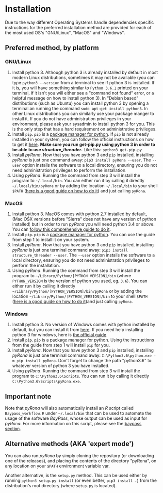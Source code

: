 # Installation

Due to the way different Operating Systems handle dependencies specific instructions for the preferred installation method are provided for each of the most used OS's "GNU/Linux", "MacOS" and "Windows".

## Preferred method, by platform

### GNU/Linux

1. Install python 3. Although python 3 is already installed by default in most modern Linux distributions, sometimes it may not be available (you can type `python3 --version` from a terminal to see if python 3 is installed. If it is, you will have something similar to `Python 3.6.1` printed on your terminal, if it isn't you will either see a "command not found" error, or a helpful message on how to install python 3). In "Debian based" distributions (such as Ubuntu) you can install python 3 by opening a terminal an running the command `sudo apt-get install python3`. In other Linux distributions you can similarly use your package manger to install it. If you do not have administration privileges in your environment, please ask your sysadmin to install python 3 for you. This is the only step that has a hard requirement on administrative privileges.
2. Install `pip`. `pip` is a [package manager for python](https://en.wikipedia.org/wiki/Pip_(package_manager)). If `pip` is not already installed in  your system, you can follow the official instructions on how to get it [here](https://pip.pypa.io/en/stable/installing/). **Make sure you run get-pip.py using python 3 in order to be able to use *structure_threader*.** Like this: `python3 get-pip.py`
3. Install *pyRona*. Now that you have python 3 and `pip` installed, installing *pyRona* is just one command away: `pip3 install pyRona --user`. The `--user` option installs the software to a local directory, ensuring you do not need administration privileges to perform the installation.
4. Using *pyRona*. Running the command from step 3 will install the program to `~/.local/bin`. You can either run it by calling it directly `~/.local/bin/pyRona` or by adding the location `~/.local/bin` to your shell `$PATH` ([here is a good guide on how to do it](https://unix.stackexchange.com/questions/26047/how-to-correctly-add-a-path-to-path)) and just calling `pyRona`.


### MacOS

1. Install python 3. MacOS comes with python 2.7 installed by default, (Mac OSX versions before "Sierra" does not have any version of python installed) but in order to run *pyRona* you will need python 3.4 or above. You can [follow this comprehensive guide to do it](http://python-guide-pt-br.readthedocs.io/en/latest/starting/install3/osx/).
2. Install `pip`. `pip` is a [package manager for python](https://en.wikipedia.org/wiki/Pip_(package_manager)). You can use the guide from step 1 to install it on your system.
3. Install *pyRona*. Now that you have python 3 and `pip` installed, installing *pyRona* is just one terminal command away: `pip3 install structure_threader --user`. The `--user` option installs the software to a local directory, ensuring you do not need administration privileges to perform the installation.
4. Using *pyRona*. Running the command from step 3 will install the program to `~/Library/Python/[PYTHON_VERSION]/bin` (where `PYTHON_VERSION` is the version of python you used, eg. `3.6`). You can either run it by calling it directly `~/Library/Python/[PYTHON_VERSION]/bin/pyRona` or by adding the location `~/Library/Python/[PYTHON_VERSION]/bin` to your shell `$PATH` ([here is a good guide on how to do it](https://unix.stackexchange.com/questions/26047/how-to-correctly-add-a-path-to-path))and just calling `pyRona`.


### Windows

1. Install python 3. No version of Windows comes with python installed by default, but you can install it from [here](https://www.python.org/downloads/). If you need help installing python 3 for windows, here is [the official guide](https://docs.python.org/3/using/windows.html).
2. Install `pip`.  `pip` is a [package manager for python](https://en.wikipedia.org/wiki/Pip_(package_manager)). Using the instructions from the guide from step 1 will install `pip` for you.
3. Install *pyRona*. Now that you have python 3 and `pip` installed, installing *pyRona* is just one terminal command away: `C:\Python3.6\python.exe -m pip install pyRona`. Don't forget to change the path "python3.6" to whatever version of python 3 you have installed.
4. Using *pyRona*. Running the command from step 3 will install the program to `C:\Python3.6\Scripts`. You can run it by calling it directly `C:\Python3.6\Scripts\pyRona.exe`.


## Important note

Note that *pyRona* will also automatically install an *R* script called `Baypass_workflow.R` under `~/.local/bin` that can be used to automate the usage of the software *BayPass*, whose output can be used as input for *pyRona*. For more information on this script, please see the [baypass section](baypass.md).


## Alternative methods (AKA 'expert mode')
You can also run *pyRona* by simply cloning the repository (or
downloading one of the releases), and placing the contents of the directory
"pyRona", on any location on your `$PATH` environment variable var.

Another alternative, is the `setup.py` method. This can be used either by running `python3 setup.py install` (or even
better, `pip3 install .`) from the distribution's root directory (where
`setup.py` is located).
